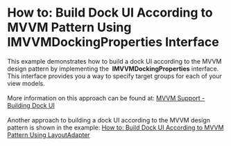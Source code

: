 # How to: Build Dock UI According to MVVM Pattern Using IMVVMDockingProperties Interface


<p>This example demonstrates how to build a dock UI according to the MVVM design pattern by implementing the  <strong>IMVVMDockingProperties</strong> interface. This interface provides you a way to specify target groups for each of your view models.<br><br>More information on this approach can be found at: <a href="https://documentation.devexpress.com/#WPF/CustomDocument11386">MVVM Support - Building Dock UI</a><br><br>Another approach to building a dock UI according to the MVVM design pattern is shown in the example: <a href="https://www.devexpress.com/Support/Center/p/T273592">How to: Build Dock UI According to MVVM Pattern Using LayoutAdapter</a><br><br></p>

<br/>


